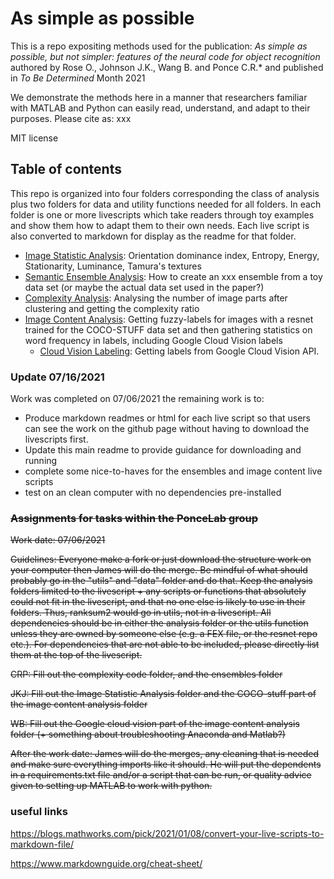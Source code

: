 # As simple as possible
This is a repo expositing methods used for the publication: _As simple as possible, but not simpler: features of the neural code for object recognition_ authored by  Rose O., Johnson J.K., Wang B. and Ponce C.R.* and published in _To Be Determined_  Month 2021

We demonstrate the methods here in a manner that researchers familiar with MATLAB and Python can easily read, understand, and adapt to their purposes. Please cite as:
xxx

MIT license


## Table of contents
This repo is organized into four folders corresponding the class of analysis plus two folders for data and utility functions needed for all folders. In each folder is one or more livescripts which take readers through toy examples and show them how to adapt them to their own needs. Each live script is also converted to markdown for display as the readme for that folder. 

- [Image Statistic Analysis](https://github.com/PonceLab/as-simple-as-possible/tree/main/Image_Statistic_Analysis): Orientation dominance index, Entropy, Energy, Stationarity, Luminance, Tamura's textures
- [Semantic Ensemble Analysis](https://github.com/PonceLab/as-simple-as-possible/tree/main/Semantic_Ensemble_Analysis): How to create an xxx ensemble from a toy data set (or maybe the actual data set used in the paper?)
- [Complexity Analysis](https://github.com/PonceLab/as-simple-as-possible/tree/main/Complexity_Analysis): Analysing the number of image parts after clustering and getting the complexity ratio
- [Image Content Analysis](https://github.com/PonceLab/as-simple-as-possible/tree/main/Image_Content_Analysis): Getting fuzzy-labels for images with a resnet trained for the COCO-STUFF data set and then gathering statistics on word frequency in labels, including Google Cloud Vision  labels
	- [Cloud Vision Labeling](https://github.com/PonceLab/as-simple-as-possible/tree/main/Image_Content_Analysis/labeling_with_Google_Cloud_Vision.md): Getting labels from Google Cloud Vision API. 

### Update 07/16/2021
Work was completed on 07/06/2021 the remaining work is to:
* Produce markdown readmes or html for each live script so that users can see the work on the github page without having to download the livescripts first.
* Update this main readme to provide guidance for downloading and running
* complete some nice-to-haves for the ensembles and image content live scripts
* test on an clean computer with no dependencies pre-installed


### ~~Assignments for tasks within the PonceLab group~~
~~Work date: 07/06/2021~~

~~Guidelines: Everyone make a fork or just download the structure work on your computer then James will do the merge. Be mindful of what should probably go in the "utils" and "data" folder and do that. Keep the analysis folders limited to the livescript + any scripts or functions that absolutely could not fit in the livescript, and that no one else is likely to use in their folders. Thus, ranksum2 would go in utils, not in a livescript. All dependencies should be in either the analysis folder or the utils function unless they are owned by someone else (e.g. a FEX file, or the resnet repo etc.). For dependencies that are not able to be included, please directly list them at the top of the livescript.~~

~~CRP: 
Fill out the complexity code folder, and the ensembles folder~~

~~JKJ:
Fill out the Image Statistic Analysis folder and the COCO-stuff part of the image content analysis folder~~

~~WB:
Fill out the Google cloud vision part of the image content analysis folder (+ something about troubleshooting Anaconda and Matlab?)~~

~~After the work date:
James will do the merges, any cleaning that is needed and make sure everything imports like it should. He will put the dependents in a requirements.txt file and/or a script that can be run, or quality advice given to setting up MATLAB to work with python.~~

### useful links

https://blogs.mathworks.com/pick/2021/01/08/convert-your-live-scripts-to-markdown-file/

https://www.markdownguide.org/cheat-sheet/
